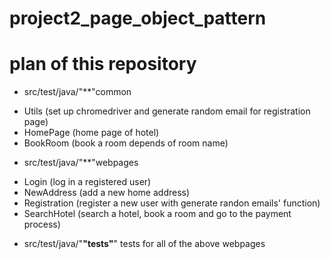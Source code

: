 # project2_page_object_pattern

# plan of this repository 

* src/test/java/"**"common
 - Utils (set up chromedriver and generate random email for registration page)
 - HomePage (home page of hotel)
 - BookRoom (book a room depends of room name)

* src/test/java/"**"webpages
- Login (log in a registered user)
- NewAddress (add a new home address) 
- Registration (register a new user with generate randon emails' function)
- SearchHotel (search a hotel, book a room and go to the payment process)

* src/test/java/"**"tests"**"
  tests for all of the above webpages 

